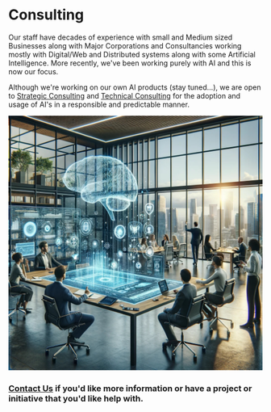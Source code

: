 # Consulting

Our staff have decades of experience with small and Medium sized Businesses along with Major Corporations and Consultancies working mostly with Digital/Web and Distributed systems along with some Artificial Intelligence. More recently, we've been working purely with AI and this is now our focus.

Although we're working on our own AI products (stay tuned...), we are open to [Strategic Consulting](strategic.md) and [Technical Consulting](technology.md) for the adoption and usage of AI's in a responsible and predictable manner.

![Cognivirtus AI Office](../Images/CogniVirtus%20Office.jpg)

### [Contact Us](contact.md) if you'd like more information or have a project or initiative that you'd like help with.
